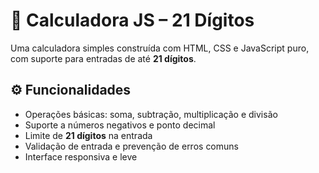 # 🧮 Calculadora JS – 21 Dígitos

Uma calculadora simples construída com HTML, CSS e JavaScript puro, com suporte para entradas de até **21 dígitos**.

## ⚙️ Funcionalidades

- Operações básicas: soma, subtração, multiplicação e divisão
- Suporte a números negativos e ponto decimal
- Limite de **21 dígitos** na entrada
- Validação de entrada e prevenção de erros comuns
- Interface responsiva e leve


